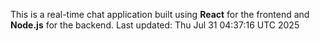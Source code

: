 This is a real-time chat application built using **React** for the frontend and **Node.js** for the backend.
Last updated: Thu Jul 31 04:37:16 UTC 2025
